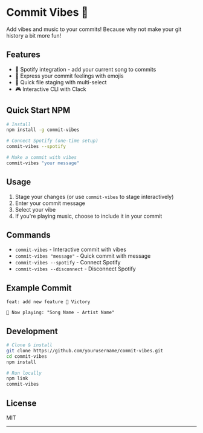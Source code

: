 # Commit Vibes 🎵

Add vibes and music to your commits! Because why not make your git history a bit more fun!

## Features

- 🎵 Spotify integration - add your current song to commits
- 🎨 Express your commit feelings with emojis
- 🎯 Quick file staging with multi-select
- 🎮 Interactive CLI with Clack

## Quick Start NPM

```bash
# Install
npm install -g commit-vibes

# Connect Spotify (one-time setup)
commit-vibes --spotify

# Make a commit with vibes
commit-vibes "your message"
```

## Usage

1. Stage your changes (or use `commit-vibes` to stage interactively)
2. Enter your commit message
3. Select your vibe
4. If you're playing music, choose to include it in your commit

## Commands

- `commit-vibes` - Interactive commit with vibes
- `commit-vibes "message"` - Quick commit with message
- `commit-vibes --spotify` - Connect Spotify
- `commit-vibes --disconnect` - Disconnect Spotify

## Example Commit

```
feat: add new feature 🎉 Victory

🎵 Now playing: "Song Name - Artist Name"
```

## Development

```bash
# Clone & install
git clone https://github.com/yourusername/commit-vibes.git
cd commit-vibes
npm install

# Run locally
npm link
commit-vibes
```

## License

MIT

---
